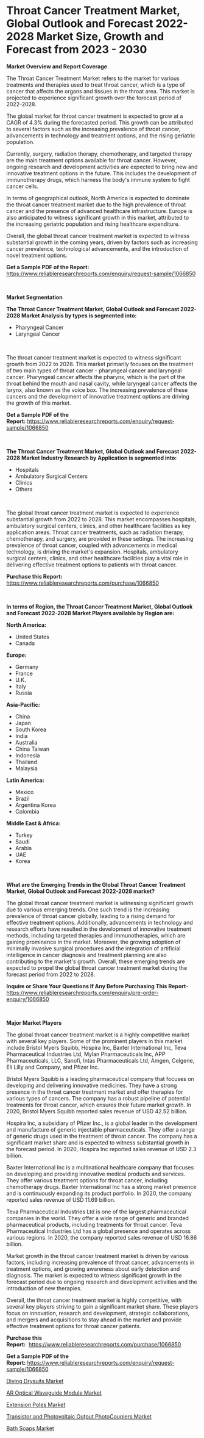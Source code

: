 <p><h1>Throat Cancer Treatment Market, Global Outlook and Forecast 2022-2028 Market Size, Growth and Forecast from 2023 - 2030</h1></p><p><strong>Market Overview and Report Coverage</strong></p>
<p><p>The Throat Cancer Treatment Market refers to the market for various treatments and therapies used to treat throat cancer, which is a type of cancer that affects the organs and tissues in the throat area. This market is projected to experience significant growth over the forecast period of 2022-2028.</p><p>The global market for throat cancer treatment is expected to grow at a CAGR of 4.3% during the forecasted period. This growth can be attributed to several factors such as the increasing prevalence of throat cancer, advancements in technology and treatment options, and the rising geriatric population.</p><p>Currently, surgery, radiation therapy, chemotherapy, and targeted therapy are the main treatment options available for throat cancer. However, ongoing research and development activities are expected to bring new and innovative treatment options in the future. This includes the development of immunotherapy drugs, which harness the body's immune system to fight cancer cells.</p><p>In terms of geographical outlook, North America is expected to dominate the throat cancer treatment market due to the high prevalence of throat cancer and the presence of advanced healthcare infrastructure. Europe is also anticipated to witness significant growth in this market, attributed to the increasing geriatric population and rising healthcare expenditure.</p><p>Overall, the global throat cancer treatment market is expected to witness substantial growth in the coming years, driven by factors such as increasing cancer prevalence, technological advancements, and the introduction of novel treatment options.</p></p>
<p><strong>Get a Sample PDF of the Report:</strong> <a href="https://www.reliableresearchreports.com/enquiry/request-sample/1066850">https://www.reliableresearchreports.com/enquiry/request-sample/1066850</a></p>
<p>&nbsp;</p>
<p><strong>Market Segmentation</strong></p>
<p><strong>The Throat Cancer Treatment Market, Global Outlook and Forecast 2022-2028 Market Analysis by types is segmented into:</strong></p>
<p><ul><li>Pharyngeal Cancer</li><li>Laryngeal Cancer</li></ul></p>
<p>&nbsp;</p>
<p><p>The throat cancer treatment market is expected to witness significant growth from 2022 to 2028. This market primarily focuses on the treatment of two main types of throat cancer - pharyngeal cancer and laryngeal cancer. Pharyngeal cancer affects the pharynx, which is the part of the throat behind the mouth and nasal cavity, while laryngeal cancer affects the larynx, also known as the voice box. The increasing prevalence of these cancers and the development of innovative treatment options are driving the growth of this market.</p></p>
<p><strong>Get a Sample PDF of the Report:</strong>&nbsp;<a href="https://www.reliableresearchreports.com/enquiry/request-sample/1066850">https://www.reliableresearchreports.com/enquiry/request-sample/1066850</a></p>
<p>&nbsp;</p>
<p><strong>The Throat Cancer Treatment Market, Global Outlook and Forecast 2022-2028 Market Industry Research by Application is segmented into:</strong></p>
<p><ul><li>Hospitals</li><li>Ambulatory Surgical Centers</li><li>Clinics</li><li>Others</li></ul></p>
<p>&nbsp;</p>
<p><p>The global throat cancer treatment market is expected to experience substantial growth from 2022 to 2028. This market encompasses hospitals, ambulatory surgical centers, clinics, and other healthcare facilities as key application areas. Throat cancer treatments, such as radiation therapy, chemotherapy, and surgery, are provided in these settings. The increasing prevalence of throat cancer, coupled with advancements in medical technology, is driving the market's expansion. Hospitals, ambulatory surgical centers, clinics, and other healthcare facilities play a vital role in delivering effective treatment options to patients with throat cancer.</p></p>
<p><strong>Purchase this Report:</strong>&nbsp; <a href="https://www.reliableresearchreports.com/purchase/1066850">https://www.reliableresearchreports.com/purchase/1066850</a></p>
<p>&nbsp;</p>
<p><strong>In terms of Region, the Throat Cancer Treatment Market, Global Outlook and Forecast 2022-2028 Market Players available by Region are:</strong></p>
<p>
    <p> <strong> North America: </strong>
        <ul>
            <li>United States</li>
            <li>Canada</li>
        </ul>
        </p> 
    <p> <strong> Europe: </strong>
        <ul>
            <li>Germany</li>
            <li>France</li>
            <li>U.K.</li>
            <li>Italy</li>
            <li>Russia</li>
        </ul>
        </p> 
    <p> <strong> Asia-Pacific: </strong>
        <ul>
            <li>China</li>
            <li>Japan</li>
            <li>South Korea</li>
            <li>India</li>
            <li>Australia</li>
            <li>China Taiwan</li>
            <li>Indonesia</li>
            <li>Thailand</li>
            <li>Malaysia</li>
        </ul>
        </p> 
    <p> <strong> Latin America: </strong>
        <ul>
            <li>Mexico</li>
            <li>Brazil</li>
            <li>Argentina Korea</li>
            <li>Colombia</li>
        </ul>
        </p> 
    <p> <strong> Middle East & Africa: </strong>
        <ul>
            <li>Turkey</li>
            <li>Saudi</li>
            <li>Arabia</li>
            <li>UAE</li>
            <li>Korea</li>
        </ul>
    </p>
    </p>
<p>&nbsp;</p>
<p><strong>What are the Emerging Trends in the Global Throat Cancer Treatment Market, Global Outlook and Forecast 2022-2028 market?</strong></p>
<p><p>The global throat cancer treatment market is witnessing significant growth due to various emerging trends. One such trend is the increasing prevalence of throat cancer globally, leading to a rising demand for effective treatment options. Additionally, advancements in technology and research efforts have resulted in the development of innovative treatment methods, including targeted therapies and immunotherapies, which are gaining prominence in the market. Moreover, the growing adoption of minimally invasive surgical procedures and the integration of artificial intelligence in cancer diagnosis and treatment planning are also contributing to the market's growth. Overall, these emerging trends are expected to propel the global throat cancer treatment market during the forecast period from 2022 to 2028.</p></p>
<p><strong>Inquire or Share Your Questions If Any Before Purchasing This Report</strong>- <a href="https://www.reliableresearchreports.com/enquiry/pre-order-enquiry/1066850">https://www.reliableresearchreports.com/enquiry/pre-order-enquiry/1066850</a></p>
<p>&nbsp;</p>
<p><strong>Major Market Players</strong></p>
<p><p>The global throat cancer treatment market is a highly competitive market with several key players. Some of the prominent players in this market include Bristol Myers Squibb, Hospira Inc, Baxter International Inc, Teva Pharmaceutical Industries Ltd, Mylan Pharmaceuticals Inc, APP Pharmaceuticals, LLC, Sanofi, Intas Pharmaceuticals Ltd, Amgen, Celgene, Eli Lilly and Company, and Pfizer Inc.</p><p>Bristol Myers Squibb is a leading pharmaceutical company that focuses on developing and delivering innovative medicines. They have a strong presence in the throat cancer treatment market and offer therapies for various types of cancers. The company has a robust pipeline of potential treatments for throat cancer, which ensures their future market growth. In 2020, Bristol Myers Squibb reported sales revenue of USD 42.52 billion.</p><p>Hospira Inc, a subsidiary of Pfizer Inc., is a global leader in the development and manufacture of generic injectable pharmaceuticals. They offer a range of generic drugs used in the treatment of throat cancer. The company has a significant market share and is expected to witness substantial growth in the forecast period. In 2020, Hospira Inc reported sales revenue of USD 2.3 billion.</p><p>Baxter International Inc is a multinational healthcare company that focuses on developing and providing innovative medical products and services. They offer various treatment options for throat cancer, including chemotherapy drugs. Baxter International Inc has a strong market presence and is continuously expanding its product portfolio. In 2020, the company reported sales revenue of USD 11.69 billion.</p><p>Teva Pharmaceutical Industries Ltd is one of the largest pharmaceutical companies in the world. They offer a wide range of generic and branded pharmaceutical products, including treatments for throat cancer. Teva Pharmaceutical Industries Ltd has a global presence and operates across various regions. In 2020, the company reported sales revenue of USD 16.86 billion.</p><p>Market growth in the throat cancer treatment market is driven by various factors, including increasing prevalence of throat cancer, advancements in treatment options, and growing awareness about early detection and diagnosis. The market is expected to witness significant growth in the forecast period due to ongoing research and development activities and the introduction of new therapies.</p><p>Overall, the throat cancer treatment market is highly competitive, with several key players striving to gain a significant market share. These players focus on innovation, research and development, strategic collaborations, and mergers and acquisitions to stay ahead in the market and provide effective treatment options for throat cancer patients.</p></p>
<p><strong>Purchase this Report:</strong>&nbsp;&nbsp;<a href="https://www.reliableresearchreports.com/purchase/1066850">https://www.reliableresearchreports.com/purchase/1066850</a></p>
<p></p>
<p><strong>Get a Sample PDF of the Report:</strong>&nbsp;<a href="https://www.reliableresearchreports.com/enquiry/request-sample/1066850">https://www.reliableresearchreports.com/enquiry/request-sample/1066850</a></p>
<p><p><a href="https://www.linkedin.com/pulse/diving-drysuits-market-size-share-amp-trends-analysis-report-1x9xf/">Diving Drysuits Market</a></p><p><a href="https://www.reportprime.com/ar-optical-waveguide-module-r4462">AR Optical Waveguide Module Market</a></p><p><a href="https://medium.com/@randyhuel1989/extension-poles-market-size-growth-forecast-2023-2030-28290329360e">Extension Poles Market</a></p><p><a href="https://www.reportprime.com/transistor-and-photovoltaic-output-photocouplers-r4468">Transistor and Photovoltaic Output PhotoCouplers Market</a></p><p><a href="https://medium.com/@elisamohr1910/bath-soaps-market-size-growth-forecast-2023-2030-d508cd15a4c6">Bath Soaps Market</a></p></p>